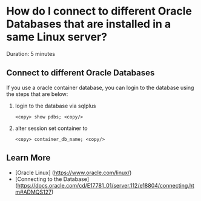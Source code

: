 # How do I connect to different Oracle Databases that are installed in a same Linux server?

Duration: 5 minutes

## Connect to different Oracle Databases

If you use a oracle container database, you can login to the database using the steps that are below:

1. login to the database via sqlplus

    ```
    <copy> show pdbs; <copy/>
    ```

2. alter session set container to 

    ```
    <copy> container_db_name; <copy/>
    ```

## Learn More
* [Oracle Linux] (https://www.oracle.com/linux/)
* [Connecting to the Database] (https://docs.oracle.com/cd/E17781_01/server.112/e18804/connecting.htm#ADMQS127)